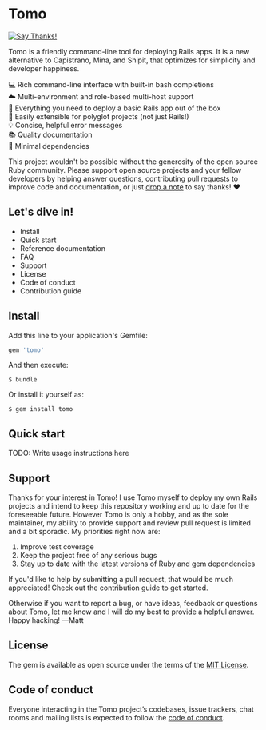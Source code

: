 # Tomo

[![Say Thanks!](https://img.shields.io/badge/Say%20Thanks-!-1EAEDB.svg)](https://saythanks.io/to/mattbrictson)

Tomo is a friendly command-line tool for deploying Rails apps. It is a new alternative to Capistrano, Mina, and Shipit, that optimizes for simplicity and developer happiness.

💻 Rich command-line interface with built-in bash completions<br/>
☁️ Multi-environment and role-based multi-host support<br/>
💎 Everything you need to deploy a basic Rails app out of the box<br/>
🔌 Easily extensible for polyglot projects (not just Rails!)<br/>
💡 Concise, helpful error messages<br/>
📚 Quality documentation<br/>
🔬 Minimal dependencies<br/>

This project wouldn't be possible without the generosity of the open source Ruby community. Please support open source projects and your fellow developers by helping answer questions, contributing pull requests to improve code and documentation, or just [drop a note](https://saythanks.io/to/mattbrictson) to say thanks! ❤️

## Let's dive in!

- Install
- Quick start
- Reference documentation
- FAQ
- Support
- License
- Code of conduct
- Contribution guide

## Install

Add this line to your application's Gemfile:

```ruby
gem 'tomo'
```

And then execute:

    $ bundle

Or install it yourself as:

    $ gem install tomo

## Quick start

TODO: Write usage instructions here

## Support

Thanks for your interest in Tomo! I use Tomo myself to deploy my own Rails projects and intend to keep this repository working and up to date for the foreseeable future. However Tomo is only a hobby, and as the sole maintainer, my ability to provide support and review pull request is limited and a bit sporadic. My priorities right now are:

1. Improve test coverage
2. Keep the project free of any serious bugs
3. Stay up to date with the latest versions of Ruby and gem dependencies

If you'd like to help by submitting a pull request, that would be much appreciated! Check out the contribution guide to get started.

Otherwise if you want to report a bug, or have ideas, feedback or questions about Tomo, let me know and I will do my best to provide a helpful answer. Happy hacking! —Matt

## License

The gem is available as open source under the terms of the [MIT License](https://opensource.org/licenses/MIT).

## Code of conduct

Everyone interacting in the Tomo project’s codebases, issue trackers, chat rooms and mailing lists is expected to follow the [code of conduct](https://github.com/mattbrictson/tomo/blob/master/CODE_OF_CONDUCT.md).
